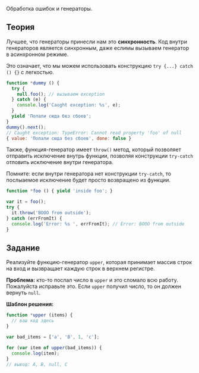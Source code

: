 Обработка ошибок и генераторы.

## Теория
Лучшее, что генераторы принесли нам это **синхронность**. Код внутри генераторов
является синхронным, даже еслимы вызываем генератор в асинхронном режиме.

Это означает, что мы можем использовать конструкцию `try {...} catch () {}` с легкостью.

```js
function *dummy () {
  try {
    null.foo(); // вызываем exception
  } catch (e) {
    console.log('Caught exception: %s', e);
  }
  yield 'Попали сюда без сбоев';
}
dummy().next();
// Caught exception: TypeError: Cannot read property 'foo' of null
{ value: 'Попали сюда без сбоев', done: false }
```
Также, функция-генератор имеет `throw()` метод, который позволяет отправить
исключение внутрь функции, позволяя конструкции `try-catch` отловить исключение
внутри генератора.

Помните: если внутри генератора нет конструкции `try-catch`, то послыаемое
исключение будет просто возвращено из функции.

```js
function *foo () { yield 'inside foo'; }

var it = foo();
try {
  it.throw('BOOO from outside');
} catch (errFromIt) {
  console.log('Error: %s ', errFromIt); // Error: BOOO from outside
}
```

## Задание
Реализуйте функцию-генератор `upper`, которая принимает массив строк
на вход и вызвращает каждую строк в верхнем регистре.

**Проблема:** кто-то послал число в `upper` и это сломало всю работу.
Пожалуйста исправьте это. Если `upper` получил число, то он должен вернуть `null`.

**Шаблон решения:**

```js
function *upper (items) {
  // ваш код здесь
}

var bad_items = ['a', 'B', 1, 'c'];

for (var item of upper(bad_items)) {
  console.log(item);
}
// вывод: A, B, null, C
```
